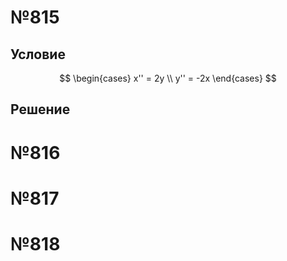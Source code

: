 # №815
## Условие
$$
\begin{cases}
x'' = 2y \\
y'' = -2x
\end{cases}
$$
## Решение

# №816
# №817
# №818